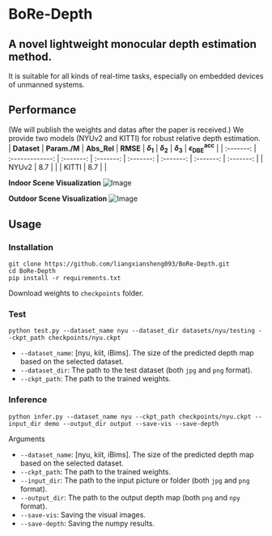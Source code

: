 # BoRe-Depth
## A novel lightweight monocular depth estimation method.

It is suitable for all kinds of real-time tasks, especially on embedded devices of unmanned systems.

## Performance
(We will publish the weights and datas after the paper is received.)
We provide two models (NYUv2 and KITTI) for robust relative depth estimation. 
|  **Dataset**  |  **Param./M**  |  **Abs_Rel**  |  **RMSE**  |  **$\delta$<sub>1</sub>**  |  **$\delta$<sub>2</sub>**  |  **$\delta$<sub>3</sub>**  |  **$\epsilon$<sub>DBE</sub><sup>acc</sup>**  |
| :-------: | :-------------: | :-------: | :-------: | :-------: | :-------: | :-------: | :-------: | 
|   NYUv2   |  8.7  |    |
|   KITTI   |  8.7  |    |

**Indoor Scene Visualization**
![Image](https://github.com/user-attachments/assets/a655a29c-167d-4935-80c5-262a3e928b8e)

**Outdoor Scene Visualization**
![Image](https://github.com/user-attachments/assets/27c6e306-ad8e-49b1-b058-ee70dea1c5f5)


## Usage
### Installation
```
git clone https://github.com/liangxiansheng093/BoRe-Depth.git
cd BoRe-Depth
pip install -r requirements.txt
```
Download weights to ```checkpoints``` folder.

### Test
```
python test.py --dataset_name nyu --dataset_dir datasets/nyu/testing --ckpt_path checkpoints/nyu.ckpt
```
* ```--dataset_name```: [nyu, kiit, iBims]. The size of the predicted depth map based on the selected dataset.
* ```--dataset_dir```: The path to the test dataset (both ```jpg``` and ```png``` format).
* ```--ckpt_path```: The path to the trained weights.

### Inference
```
python infer.py --dataset_name nyu --ckpt_path checkpoints/nyu.ckpt --input_dir demo --output_dir output --save-vis --save-depth
```
Arguments  
* ```--dataset_name```: [nyu, kiit, iBims]. The size of the predicted depth map based on the selected dataset.
* ```--ckpt_path```: The path to the trained weights.
* ```--input_dir```: The path to the input picture or folder (both ```jpg``` and ```png``` format).
* ```--output_dir```: The path to the output depth map (both ```png``` and ```npy``` format).
* ```--save-vis```: Saving the visual images.
* ```--save-depth```: Saving the numpy results.
